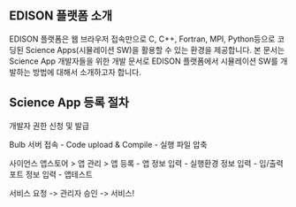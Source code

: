 
## EDISON 플랫폼 소개

EDISON 플랫폼은 웹 브라우저 접속만으로 C, C++, Fortran, MPI, Python등으로 코딩된 Science Apps(시뮬레이션 SW)을 활용할 수 있는 환경을 제공합니다. 본 문서는 Science App 개발자들을 위한 개발 문서로 EDISON 플랫폼에서 시뮬레이션 SW를 개발하는 방법에 대해서 소개하고자 합니다.


## Science App 등록 절차

개발자 권한 신청 및 발급

Bulb 서버 접속 - Code upload & Compile - 실행 파일 압축

사이언스 앱스토어 > 앱 관리 > 앱 등록 - 앱 정보 입력 - 실행환경 정보 입력 - 입/출력 포트 정보 입력 - 앱테스트

서비스 요청 -> 관리자 승인 -> 서비스!
